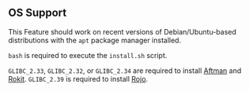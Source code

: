 
## OS Support

This Feature should work on recent versions of Debian/Ubuntu-based distributions with the `apt` package manager installed.

`bash` is required to execute the `install.sh` script.

`GLIBC_2.33`, `GLIBC_2.32`, or `GLIBC_2.34` are required to install [Aftman](https://github.com/LPGhatguy/aftman) and [Rokit](https://github.com/rojo-rbx/rokit). `GLIBC_2.39` is required to install [Rojo](https://github.com/rojo-rbx/rojo).